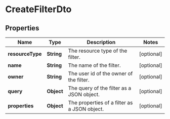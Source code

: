 

# CreateFilterDto

## Properties

Name | Type | Description | Notes
------------ | ------------- | ------------- | -------------
**resourceType** | **String** | The resource type of the filter. |  [optional]
**name** | **String** | The name of the filter. |  [optional]
**owner** | **String** | The user id of the owner of the filter. |  [optional]
**query** | **Object** | The query of the filter as a JSON object. |  [optional]
**properties** | **Object** | The properties of a filter as a JSON object. |  [optional]



